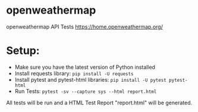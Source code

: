 # openweathermap
openweathermap API Tests
https://home.openweathermap.org/

# Setup:
* Make sure you have the latest version of Python installed
* Install requests library: ```pip install -U requests```
* Install pytest and pytest-html libraries: ```pip install -U pytest pytest-html```
* Run Tests: ```pytest -sv --capture sys --html report.html```

All tests will be run and a HTML Test Report "report.html" will be generated.
